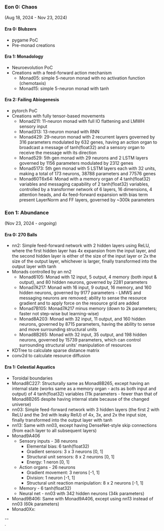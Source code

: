 ### Eon 0: Chaos
(Aug 18, 2024 - Nov 23, 2024)

#### Era 0: Blubzers
* pygame PoC
* Pre-monad creations

#### Era 1: Monadology
* Neuroevolution PoC
* Creations with a feed-forward action mechanism
	* Monad05: simple 5-neuron monad with no activation function (chemotaxis)
	* Monad15: simple 5-neuron monad with tanh

#### Era 2: Failing Abiogenesis
* pytorch PoC
* Creations with fully tensor-based movements
	* Monad211: 11-neuron monad with full IO flattening and LMWH sensory input
	* Monad313: 13-neuron monad with RNN
	* Monad429: 29-neuron monad with 2 recurrent layers governed by 316 parameters
							modulated by 632 genes, having an action organ to broadcast a
							message of tanh(float32) and a sensory organ to receive the
							message with its direction
  * Monad529: 5th gen monad with 29 neurons and 2 LSTM layers governed by 1156
							parameters modulated by 2312 genes
  * Monad5173: 5th gen monad with 5 LSTM layers each with 32 units, making a
							 total of 173 neurons, 38788 parameters and 77576 genes
  * Monad60T6x64: Monad with a memory organ of 4 tanh(float32) variables and
								  messaging capability of 2 tanh(float32) variables, controlled
								  by a transformer network of 6 layers, 16 dimensions, 4
								  attention heads, and 4x feed-forward expansion with bias term present LayerNorm and FF layers, governed by ~300k parameters

### Eon 1: Abundance
(Nov 23, 2024 - *ongoing*)

#### Era 0: 270 Balls
* nn2: Simple feed-forward network with 2 hidden layers using ReLU, where the
			 first hidden layer has 4x expansion from the input layer, and the second
			 hidden layer is either of the size of the input layer or 2x the size of
			 the output layer, whichever is larger, finally transformed into the
			 output layer with tanh
* Monads controlled by an nn2
	* Monad6105: Monad with 12 input, 5 output, 4 memory (both input & output),
							 and 80 hidden neurons, governed by 2281 parameters
	* Monad7A217: Monad with 16 input, 9 output, 16 memory, and 160 hidden
							  neurons, governed by 9177 parameters - LMWS and messaging
							  neurons are removed; ability to sense the resource gradient and
								to apply force on the resource grid are added
  * Monad7B105: Monad7A217 minus memory (down to 2k parameters; faster not
								step-wise but learning-wise)
  * Monad8A203: Monad with 32 input, 11 output, and 160 hidden neurons, governed
								by 8715 parameters, having the ability to sense and move
								surrounding structural units
  * Monad8B265: Monad with 32 input, 35 output, and 198 hidden neurons, governed
								by 15739 parameters, which can control surrounding structural
								units' manipulation of resources
* KDTree to calculate sparse distance matrix
* conv2d to calculate resource diffusion

#### Era 1: Celestial Aquatics
* Toroidal boundaries
* Monad8C227: Structurally same as Monad8B265, except having an internal state
							(works same as a memory organ - acts as both input and output) of
							4 tanh(float32) variables (11k parameters - fewer than that of
							Monad8B265 despite having internal state because of the changed
							universe)
* nn03: Simple feed-forward network with 3 hidden layers (the first 2 with ReLU
				and the 3rd with leaky RelU) of 4x, 3x, and 2x the input size, finally
				transformed into the output layer with tanh
* nn13: Same with nn03, except having DenseNet-style skip connections (from each
				layer to all subsequent layers)
* Monad9A406
	* Sensory inputs - 38 neurons
		* Elemental bias: 6 tanh(float32)
		* Gradient sensors: 3 x 3 neurons [0, 1]
		* Structural unit sensors: 8 x 2 neurons [0, 1]
		* Energy: 1 neron [0, 1]
	* Action organs - 26 neurons
		* Gradient movement: 3 nerons [-1, 1]
		* Division: 1 neuron [-1, 1]
		* Structural unit reaction manipulation: 8 x 2 neurons [-1, 1]
	* Memory - 6 tanh(float32)
	* Neural net - nn03 with 342 hidden neurons (34k parameters)
* Monad9B406: Same with Monad9A406, except using nn13 instead of nn03 (60k
							parameters)
* Monad0Xx: 


--\
.
